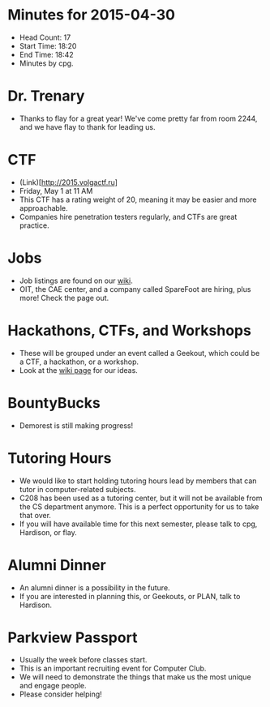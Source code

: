 # Minutes for 2015-04-30

- Head Count: 17
- Start Time: 18:20
- End Time: 18:42
- Minutes by cpg.

# Dr. Trenary

- Thanks to flay for a great year! We've come pretty far from room 2244, and we have flay to thank for leading us.

# CTF

- (Link)[http://2015.volgactf.ru]
- Friday, May 1 at 11 AM
- This CTF has a rating weight of 20, meaning it may be easier and more approachable.
- Companies hire penetration testers regularly, and CTFs are great practice.

# Jobs

- Job listings are found on our [wiki](https://cclub.cs.wmich.edu/wiki/Jobs).
- OIT, the CAE center, and a company called SpareFoot are hiring, plus more! Check the page out.

# Hackathons, CTFs, and Workshops

- These will be grouped under an event called a Geekout, which could be a CTF, a hackathon, or a workshop.
- Look at the [wiki page](https://cclub.cs.wmich.edu/wiki/2015_Hackathon_and_Workshop_Series) for our ideas.

# BountyBucks

- Demorest is still making progress!

# Tutoring Hours

- We would like to start holding tutoring hours lead by members that can tutor in computer-related subjects.
- C208 has been used as a tutoring center, but it will not be available from the CS department anymore. This is a perfect opportunity for us to take that over.
- If you will have available time for this next semester, please talk to cpg, Hardison, or flay.

# Alumni Dinner

- An alumni dinner is a possibility in the future.
- If you are interested in planning this, or Geekouts, or PLAN, talk to Hardison.

# Parkview Passport

- Usually the week before classes start.
- This is an important recruiting event for Computer Club.
- We will need to demonstrate the things that make us the most unique and engage people.
- Please consider helping!
